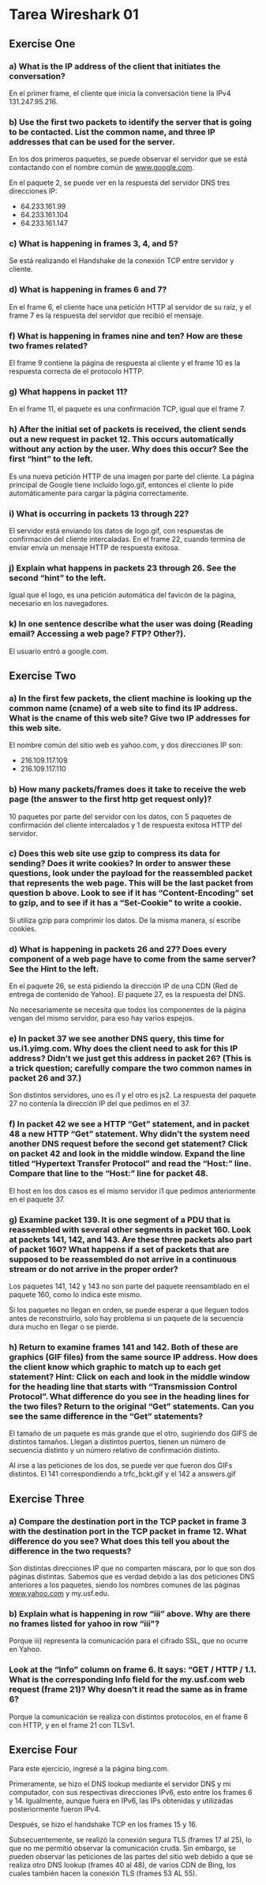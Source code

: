 # Tarea Wireshark 01

## Exercise One

### a) What is the IP address of the client that initiates the conversation?

En el primer frame, el cliente que inicia la conversación tiene la IPv4 131.247.95.216.

### b) Use the first two packets to identify the server that is going to be contacted. List the common name, and three IP addresses that can be used for the server.

En los dos primeros paquetes, se puede observar el servidor que se está contactando con el nombre común de www.google.com.

En el paquete 2, se puede ver en la respuesta del servidor DNS tres direcciones IP:
- 64.233.161.99
- 64.233.161.104
- 64.233.161.147

### c) What is happening in frames 3, 4, and 5?

Se está realizando el Handshake de la conexión TCP entre servidor y cliente.

### d) What is happening in frames 6 and 7?

En el frame 6, el cliente hace una petición HTTP al servidor de su raíz, y el frame 7 es la respuesta del servidor que recibió el mensaje.

### f) What is happening in frames nine and ten? How are these two frames related?

El frame 9 contiene la página de respuesta al cliente y el frame 10 es la respuesta correcta de el protocolo HTTP.

### g) What happens in packet 11?

En el frame 11, el paquete es una confirmación TCP, igual que el frame 7.

### h) After the initial set of packets is received, the client sends out a new request in packet 12. This occurs automatically without any action by the user. Why does this occur? See the first “hint” to the left.

Es una nueva petición HTTP de una imagen por parte del cliente. La página principal de Google tiene incluído logo.gif, entonces el cliente lo pide automáticamente para cargar la página correctamente.

### i) What is occurring in packets 13 through 22?

El servidor está enviando los datos de logo.gif, con respuestas de confirmación del cliente intercaladas. En el frame 22, cuando termina de enviar envía un mensaje HTTP de respuesta exitosa.

### j) Explain what happens in packets 23 through 26. See the second “hint” to the left.

Igual que el logo, es una petición automática del favicón de la página, necesario en los navegadores.

### k) In one sentence describe what the user was doing (Reading email? Accessing a web page? FTP? Other?).

El usuario entró a google.com.

## Exercise Two

### a) In the first few packets, the client machine is looking up the common name (cname) of a web site to find its IP address. What is the cname of this web site? Give two IP addresses for this web site.

El nombre común del sitio web es yahoo.com, y dos direcciones IP son:

- 216.109.117.109
- 216.109.117.110

### b) How many packets/frames does it take to receive the web page (the answer to the first http get request only)?

10 paquetes por parte del servidor con los datos, con 5 paquetes de confirmación del cliente intercalados y 1 de respuesta exitosa HTTP del servidor.

### c) Does this web site use gzip to compress its data for sending? Does it write cookies? In order to answer these questions, look under the payload for the reassembled packet that represents the web page. This will be the last packet from question b above. Look to see if it has “Content-Encoding” set to gzip, and to see if it has a “Set-Cookie” to write a cookie.

Sí utiliza gzip para comprimir los datos. De la misma manera, sí escribe cookies.

### d) What is happening in packets 26 and 27? Does every component of a web page have to come from the same server? See the Hint to the left.

En el paquete 26, se está pidiendo la dirección IP de una CDN (Red de entrega de contenido de Yahoo). El paquete 27, es la respuesta del DNS.

No necesariamente se necesita que todos los componentes de la página vengan del mismo servidor, para eso hay varios espejos.

### e) In packet 37 we see another DNS query, this time for us.i1.yimg.com. Why does the client need to ask for this IP address? Didn’t we just get this address in packet 26? (This is a trick question; carefully compare the two common names in packet 26 and 37.)

Son distintos servidores, uno es i1 y el otro es js2. La respuesta del paquete 27 no contenía la dirección IP del que pedimos en el 37.

### f) In packet 42 we see a HTTP “Get” statement, and in packet 48 a new HTTP “Get” statement. Why didn’t the system need another DNS request before the second get statement? Click on packet 42 and look in the middle window. Expand the line titled “Hypertext Transfer Protocol” and read the “Host:” line. Compare that line to the “Host:” line for packet 48.

El host en los dos casos es el mismo servidor i1 que pedimos anteriormente en el paquete 37.

### g) Examine packet 139. It is one segment of a PDU that is reassembled with several other segments in packet 160. Look at packets 141, 142, and 143. Are these three packets also part of packet 160? What happens if a set of packets that are supposed to be reassembled do not arrive in a continuous stream or do not arrive in the proper order?

Los paquetes 141, 142 y 143 no son parte del paquete reensamblado en el paquete 160, como lo indica este mismo.

Si los paquetes no llegan en orden, se puede esperar a que lleguen todos antes de reconstruirlo, solo hay problema si un paquete de la secuencia dura mucho en llegar o se pierde.

### h) Return to examine frames 141 and 142. Both of these are graphics (GIF files) from the same source IP address. How does the client know which graphic to match up to each get statement? Hint: Click on each and look in the middle window for the heading line that starts with “Transmission Control Protocol”. What difference do you see in the heading lines for the two files? Return to the original “Get” statements. Can you see the same difference in the “Get” statements?

El tamaño de un paquete es más grande que el otro, sugiriendo dos GIFS de distintos tamaños. Llegan a distintos puertos, tienen un número de secuencia distinto y un número relativo de confirmación distinto.

Al irse a las peticiones de los dos, se puede ver que fueron dos GIFs distintos. El 141 correspondiendo a trfc_bckt.gif y el 142 a answers.gif

## Exercise Three

### a) Compare the destination port in the TCP packet in frame 3 with the destination port in the TCP packet in frame 12. What difference do you see? What does this tell you about the difference in the two requests?

Son distintas direcciones IP que no comparten máscara, por lo que son dos páginas distintas. Sabemos que es verdad debido a las dos peticiones DNS anteriores a los paquetes, siendo los nombres comunes de las páginas www.yahoo.com y my.usf.edu.

### b) Explain what is happening in row “iii” above. Why are there no frames listed for yahoo in row “iii"?

Porque iii) representa la comunicación para el cifrado SSL, que no ocurre en Yahoo.

### Look at the “Info” column on frame 6. It says: “GET / HTTP / 1.1. What is the corresponding Info field for the my.usf.com web request (frame 21)? Why doesn’t it read the same as in frame 6?

Porque la comunicación se realiza con distintos protocolos, en el frame 6 con HTTP, y en el frame 21 con TLSv1.

## Exercise Four

Para este ejercicio, ingresé a la página bing.com.

Primeramente, se hizo el DNS lookup mediante el servidor DNS y mi computador, con sus respectivas direcciones IPv6, esto entre los frames 6 y 14. Igualmente, aunque fuera en IPv6, las IPs obtenidas y utilizadas posteriormente fueron IPv4.

Después, se hizo el handshake TCP en los frames 15 y 16.

Subsecuentemente, se realizó la conexión segura TLS (frames 17 al 25), lo que no me permitió observar la comunicación cruda. Sin embargo, se pueden observar las peticiones de las partes del sitio web debido a que se realiza otro DNS lookup (frames 40 al 48), de varios CDN de Bing, los cuales también hacen la conexión TLS (frames 53 AL 55).
